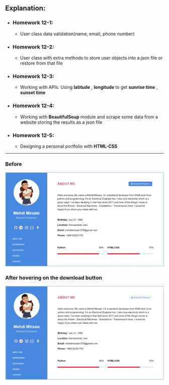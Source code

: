 ## Explanation:

- ### Homework 12-1:
  - User class data validation(name, email, phone number)
- ### Homework 12-2:
  - User class with extra methods to store user objects into a json file or restore from that file
- ### Homework 12-3:
  - Working with APIs. Using __latitude__ , __longitude__ to get __sunrise time__ , __sunset time__
- ### Homework 12-4:
  - Working with __BeautifulSoup__ module and scrape some data from a website storing the results as a json file
- ### Homework 12-5:
  - Designing a personal portfolio with __HTML-CSS__

---
### Before
<img src="https://github.com/mehdi-mirzaie78/Maktab78-Homeworks/blob/main/HW/HW12/HW12-5/result2.jpg">

### After hovering on the download button
<img src="https://github.com/mehdi-mirzaie78/Maktab78-Homeworks/blob/main/HW/HW12/HW12-5/result.jpg">